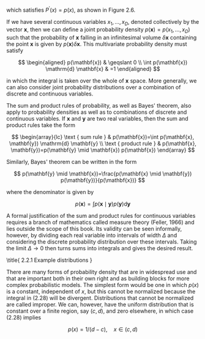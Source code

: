 which satisfies $P^{\prime}(x)=p(x)$, as shown in Figure 2.6.

If we have several continuous variables $x_{1}, \ldots, x_{D}$, denoted collectively by the vector $\mathbf{x}$, then we can define a joint probability density $p(\mathbf{x})=p\left(x_{1}, \ldots, x_{D}\right)$ such that the probability of $\mathbf{x}$ falling in an infinitesimal volume $\delta \mathbf{x}$ containing the point $\mathbf{x}$ is given by $p(\mathbf{x}) \delta \mathbf{x}$. This multivariate probability density must satisfy

$$
\begin{aligned}
p(\mathbf{x}) & \geqslant 0 \\
\int p(\mathbf{x}) \mathrm{d} \mathbf{x} & =1
\end{aligned}
$$

in which the integral is taken over the whole of $\mathbf{x}$ space. More generally, we can also consider joint probability distributions over a combination of discrete and continuous variables.

The sum and product rules of probability, as well as Bayes' theorem, also apply to probability densities as well as to combinations of discrete and continuous variables. If $\mathbf{x}$ and $\mathbf{y}$ are two real variables, then the sum and product rules take the form

$$
\begin{array}{lc}
\text { sum rule } & p(\mathbf{x})=\int p(\mathbf{x}, \mathbf{y}) \mathrm{d} \mathbf{y} \\
\text { product rule } & p(\mathbf{x}, \mathbf{y})=p(\mathbf{y} \mid \mathbf{x}) p(\mathbf{x})
\end{array}
$$

Similarly, Bayes' theorem can be written in the form

$$
p(\mathbf{y} \mid \mathbf{x})=\frac{p(\mathbf{x} \mid \mathbf{y}) p(\mathbf{y})}{p(\mathbf{x})}
$$

where the denominator is given by

$$
p(\mathbf{x})=\int p(\mathbf{x} \mid \mathbf{y}) p(\mathbf{y}) \mathrm{d} \mathbf{y}
$$

A formal justification of the sum and product rules for continuous variables requires a branch of mathematics called measure theory (Feller, 1966) and lies outside the scope of this book. Its validity can be seen informally, however, by dividing each real variable into intervals of width $\Delta$ and considering the discrete probability distribution over these intervals. Taking the limit $\Delta \rightarrow 0$ then turns sums into integrals and gives the desired result.

\title{
2.2.1 Example distributions
}

There are many forms of probability density that are in widespread use and that are important both in their own right and as building blocks for more complex probabilistic models. The simplest form would be one in which $p(x)$ is a constant, independent of $x$, but this cannot be normalized because the integral in (2.28) will be divergent. Distributions that cannot be normalized are called improper. We can, however, have the uniform distribution that is constant over a finite region, say $(c, d)$, and zero elsewhere, in which case (2.28) implies

$$
p(x)=1 /(d-c), \quad x \in(c, d)
$$